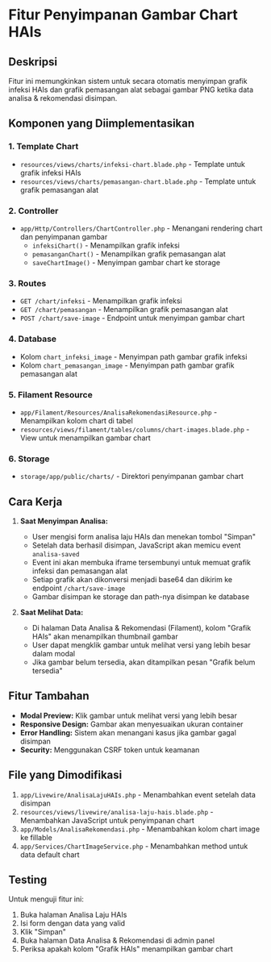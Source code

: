 # Fitur Penyimpanan Gambar Chart HAIs

## Deskripsi
Fitur ini memungkinkan sistem untuk secara otomatis menyimpan grafik infeksi HAIs dan grafik pemasangan alat sebagai gambar PNG ketika data analisa & rekomendasi disimpan.

## Komponen yang Diimplementasikan

### 1. Template Chart
- `resources/views/charts/infeksi-chart.blade.php` - Template untuk grafik infeksi HAIs
- `resources/views/charts/pemasangan-chart.blade.php` - Template untuk grafik pemasangan alat

### 2. Controller
- `app/Http/Controllers/ChartController.php` - Menangani rendering chart dan penyimpanan gambar
  - `infeksiChart()` - Menampilkan grafik infeksi
  - `pemasanganChart()` - Menampilkan grafik pemasangan alat
  - `saveChartImage()` - Menyimpan gambar chart ke storage

### 3. Routes
- `GET /chart/infeksi` - Menampilkan grafik infeksi
- `GET /chart/pemasangan` - Menampilkan grafik pemasangan alat
- `POST /chart/save-image` - Endpoint untuk menyimpan gambar chart

### 4. Database
- Kolom `chart_infeksi_image` - Menyimpan path gambar grafik infeksi
- Kolom `chart_pemasangan_image` - Menyimpan path gambar grafik pemasangan alat

### 5. Filament Resource
- `app/Filament/Resources/AnalisaRekomendasiResource.php` - Menampilkan kolom chart di tabel
- `resources/views/filament/tables/columns/chart-images.blade.php` - View untuk menampilkan gambar chart

### 6. Storage
- `storage/app/public/charts/` - Direktori penyimpanan gambar chart

## Cara Kerja

1. **Saat Menyimpan Analisa:**
   - User mengisi form analisa laju HAIs dan menekan tombol "Simpan"
   - Setelah data berhasil disimpan, JavaScript akan memicu event `analisa-saved`
   - Event ini akan membuka iframe tersembunyi untuk memuat grafik infeksi dan pemasangan alat
   - Setiap grafik akan dikonversi menjadi base64 dan dikirim ke endpoint `/chart/save-image`
   - Gambar disimpan ke storage dan path-nya disimpan ke database

2. **Saat Melihat Data:**
   - Di halaman Data Analisa & Rekomendasi (Filament), kolom "Grafik HAIs" akan menampilkan thumbnail gambar
   - User dapat mengklik gambar untuk melihat versi yang lebih besar dalam modal
   - Jika gambar belum tersedia, akan ditampilkan pesan "Grafik belum tersedia"

## Fitur Tambahan

- **Modal Preview:** Klik gambar untuk melihat versi yang lebih besar
- **Responsive Design:** Gambar akan menyesuaikan ukuran container
- **Error Handling:** Sistem akan menangani kasus jika gambar gagal disimpan
- **Security:** Menggunakan CSRF token untuk keamanan

## File yang Dimodifikasi

1. `app/Livewire/AnalisaLajuHAIs.php` - Menambahkan event setelah data disimpan
2. `resources/views/livewire/analisa-laju-hais.blade.php` - Menambahkan JavaScript untuk penyimpanan chart
3. `app/Models/AnalisaRekomendasi.php` - Menambahkan kolom chart image ke fillable
4. `app/Services/ChartImageService.php` - Menambahkan method untuk data default chart

## Testing

Untuk menguji fitur ini:
1. Buka halaman Analisa Laju HAIs
2. Isi form dengan data yang valid
3. Klik "Simpan"
4. Buka halaman Data Analisa & Rekomendasi di admin panel
5. Periksa apakah kolom "Grafik HAIs" menampilkan gambar chart